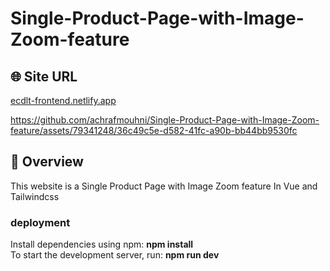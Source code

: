 # Single-Product-Page-with-Image-Zoom-feature

## 🌐 Site URL
[ecdlt-frontend.netlify.app
](https://ecdlt-frontend.netlify.app)

https://github.com/achrafmouhni/Single-Product-Page-with-Image-Zoom-feature/assets/79341248/36c49c5e-d582-41fc-a90b-bb44bb9530fc



## 🎁 Overview
This website is a Single Product Page with Image Zoom feature In Vue and Tailwindcss

### deployment 
Install dependencies using npm: **npm install**
<br>To start the development server, run: **npm run dev**


